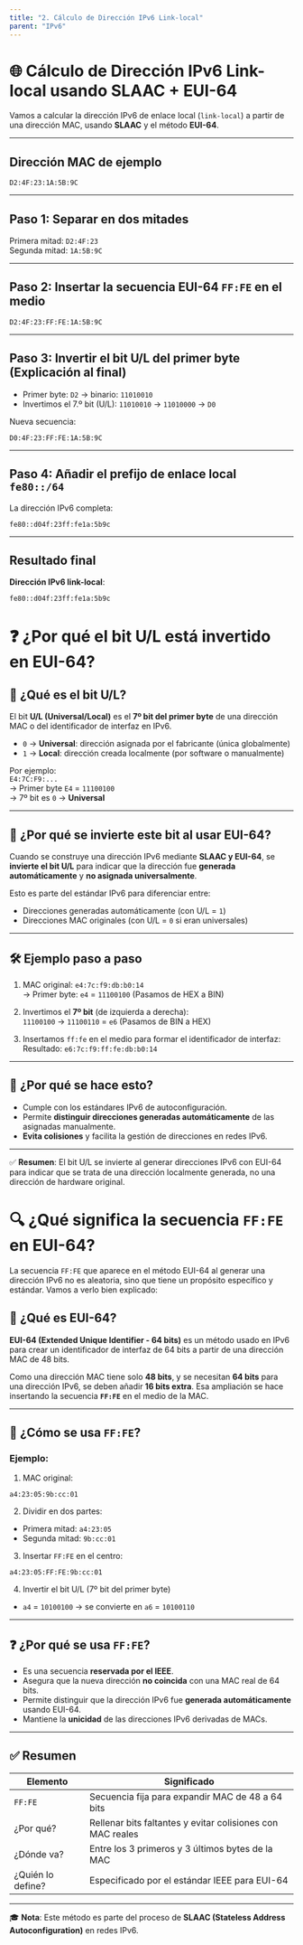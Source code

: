 ```yaml
---
title: "2. Cálculo de Dirección IPv6 Link-local"
parent: "IPv6"
---
```


# 🌐 Cálculo de Dirección IPv6 Link-local usando SLAAC + EUI-64

Vamos a calcular la dirección IPv6 de enlace local (`link-local`) a partir de una dirección MAC, usando **SLAAC** y el método **EUI-64**.

---

## Dirección MAC de ejemplo

```
D2:4F:23:1A:5B:9C
```

---

## Paso 1: Separar en dos mitades

Primera mitad: `D2:4F:23`  
Segunda mitad: `1A:5B:9C`

---

## Paso 2: Insertar la secuencia EUI-64 `FF:FE` en el medio

```
D2:4F:23:FF:FE:1A:5B:9C
```

---

## Paso 3: Invertir el bit U/L del primer byte (Explicación al final)

- Primer byte: `D2` → binario: `11010010`
- Invertimos el 7.º bit (U/L): `11010010` → `11010000` → `D0`

Nueva secuencia:

```
D0:4F:23:FF:FE:1A:5B:9C
```

---

## Paso 4: Añadir el prefijo de enlace local `fe80::/64`

La dirección IPv6 completa:

```
fe80::d04f:23ff:fe1a:5b9c
```

---

## Resultado final

**Dirección IPv6 link-local**:

```
fe80::d04f:23ff:fe1a:5b9c
```



# ❓ ¿Por qué el bit U/L está invertido en EUI-64?

## 🧩 ¿Qué es el bit U/L?

El bit **U/L (Universal/Local)** es el **7º bit del primer byte** de una dirección MAC o del identificador de interfaz en IPv6.

- `0` → **Universal**: dirección asignada por el fabricante (única globalmente)
- `1` → **Local**: dirección creada localmente (por software o manualmente)

Por ejemplo:  
`E4:7C:F9:...`  
→ Primer byte `E4` = `11100100`  
→ 7º bit es `0` → **Universal**

---

## 🔄 ¿Por qué se invierte este bit al usar EUI-64?

Cuando se construye una dirección IPv6 mediante **SLAAC y EUI-64**, se **invierte el bit U/L** para indicar que la dirección fue **generada automáticamente** y **no asignada universalmente**.

Esto es parte del estándar IPv6 para diferenciar entre:

- Direcciones generadas automáticamente (con U/L = `1`)
- Direcciones MAC originales (con U/L = `0` si eran universales)

---

## 🛠 Ejemplo paso a paso

1. MAC original: `e4:7c:f9:db:b0:14`  
   → Primer byte: `e4` = `11100100`  (Pasamos de HEX a BIN)

2. Invertimos el **7º bit** (de izquierda a derecha):     
   `11100100` → `11100110` = `e6`  (Pasamos de BIN a HEX)

3. Insertamos `ff:fe` en el medio para formar el identificador de interfaz:  
   Resultado: `e6:7c:f9:ff:fe:db:b0:14`

---

## 🧠 ¿Por qué se hace esto?

- Cumple con los estándares IPv6 de autoconfiguración.
- Permite **distinguir direcciones generadas automáticamente** de las asignadas manualmente.
- **Evita colisiones** y facilita la gestión de direcciones en redes IPv6.

---

✅ **Resumen**: El bit U/L se invierte al generar direcciones IPv6 con EUI-64 para indicar que se trata de una dirección localmente generada, no una dirección de hardware original.



# 🔍 ¿Qué significa la secuencia `FF:FE` en EUI-64?

La secuencia `FF:FE` que aparece en el método EUI-64 al generar una dirección IPv6 no es aleatoria, sino que tiene un propósito específico y estándar. Vamos a verlo bien explicado:

## 🧩 ¿Qué es EUI-64?

**EUI-64 (Extended Unique Identifier - 64 bits)** es un método usado en IPv6 para crear un identificador de interfaz de 64 bits a partir de una dirección MAC de 48 bits.

Como una dirección MAC tiene solo **48 bits**, y se necesitan **64 bits** para una dirección IPv6, se deben añadir **16 bits extra**. Esa ampliación se hace insertando la secuencia **`FF:FE`** en el medio de la MAC.

---

## 🔧 ¿Cómo se usa `FF:FE`?

### Ejemplo:

1. MAC original:  
```
a4:23:05:9b:cc:01
```

2. Dividir en dos partes:  
- Primera mitad: `a4:23:05`  
- Segunda mitad: `9b:cc:01`

3. Insertar `FF:FE` en el centro:  

```
a4:23:05:FF:FE:9b:cc:01
```


4. Invertir el bit U/L (7º bit del primer byte)  
- `a4` = `10100100` → se convierte en `a6` = `10100110`

---

## ❓ ¿Por qué se usa `FF:FE`?

- Es una secuencia **reservada por el IEEE**.
- Asegura que la nueva dirección **no coincida** con una MAC real de 64 bits.
- Permite distinguir que la dirección IPv6 fue **generada automáticamente** usando EUI-64.
- Mantiene la **unicidad** de las direcciones IPv6 derivadas de MACs.

---

## ✅ Resumen

| Elemento        | Significado                                                  |
|------------------|--------------------------------------------------------------|
| `FF:FE`          | Secuencia fija para expandir MAC de 48 a 64 bits             |
| ¿Por qué?        | Rellenar bits faltantes y evitar colisiones con MAC reales   |
| ¿Dónde va?       | Entre los 3 primeros y 3 últimos bytes de la MAC             |
| ¿Quién lo define? | Especificado por el estándar IEEE para EUI-64               |

---

🎓 **Nota**: Este método es parte del proceso de **SLAAC (Stateless Address Autoconfiguration)** en redes IPv6.

